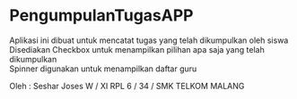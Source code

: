 # PengumpulanTugasAPP

Aplikasi ini dibuat untuk mencatat tugas yang telah dikumpulkan oleh siswa <br>
Disediakan Checkbox untuk menampilkan pilihan apa saja yang telah dikumpulkan <br>
Spinner digunakan untuk menampilkan daftar guru


Oleh : Seshar Joses W / XI RPL 6 / 34 / SMK TELKOM MALANG
